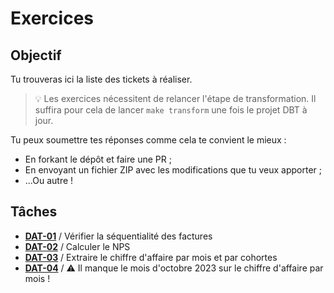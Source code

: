 # Exercices

## Objectif

Tu trouveras ici la liste des tickets à réaliser. 

> 💡 Les exercices nécessitent de relancer l'étape de transformation. Il suffira pour cela de lancer `make transform` une fois le projet DBT à jour.

Tu peux soumettre tes réponses comme cela te convient le mieux : 
* En forkant le dépôt et faire une PR ;
* En envoyant un fichier ZIP avec les modifications que tu veux apporter ;
* ...Ou autre !


## Tâches

* [**DAT-01**](../tasks/DAT-01.md) / Vérifier la séquentialité des factures
* [**DAT-02**](../tasks/DAT-02.md) / Calculer le NPS
* [**DAT-03**](../tasks/DAT-03.md) / Extraire le chiffre d'affaire par mois et par cohortes
* [**DAT-04**](../tasks/DAT-04.md) / ⚠️ Il manque le mois d'octobre 2023 sur le chiffre d'affaire par mois !
